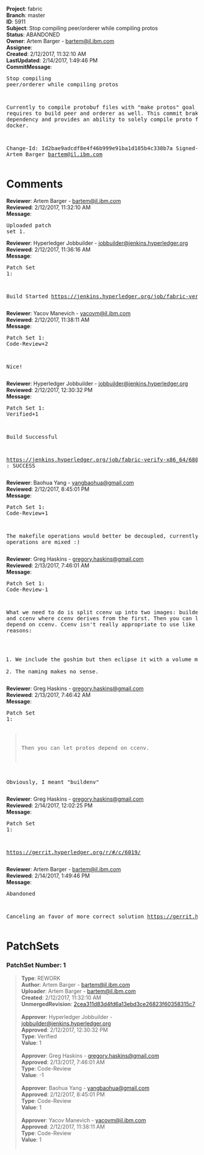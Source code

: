 <strong>Project</strong>: fabric<br><strong>Branch</strong>: master<br><strong>ID</strong>: 5911<br><strong>Subject</strong>: Stop compiling peer/orderer while compiling protos<br><strong>Status</strong>: ABANDONED<br><strong>Owner</strong>: Artem Barger - bartem@il.ibm.com<br><strong>Assignee</strong>:<br><strong>Created</strong>: 2/12/2017, 11:32:10 AM<br><strong>LastUpdated</strong>: 2/14/2017, 1:49:46 PM<br><strong>CommitMessage</strong>:<br><pre>Stop compiling peer/orderer while compiling protos

Currently to compile protobuf files with "make protos"
goal it requires to build peer and orderer as well. This
commit brakes this dependency and provides an ability to
solely compile proto files within docker.

Change-Id: Id2bae9adcdf8e4f46b999e91ba1d185b4c338b7a
Signed-off-by: Artem Barger <bartem@il.ibm.com>
</pre><h1>Comments</h1><strong>Reviewer</strong>: Artem Barger - bartem@il.ibm.com<br><strong>Reviewed</strong>: 2/12/2017, 11:32:10 AM<br><strong>Message</strong>: <pre>Uploaded patch set 1.</pre><strong>Reviewer</strong>: Hyperledger Jobbuilder - jobbuilder@jenkins.hyperledger.org<br><strong>Reviewed</strong>: 2/12/2017, 11:36:16 AM<br><strong>Message</strong>: <pre>Patch Set 1:

Build Started https://jenkins.hyperledger.org/job/fabric-verify-x86_64/6805/</pre><strong>Reviewer</strong>: Yacov Manevich - yacovm@il.ibm.com<br><strong>Reviewed</strong>: 2/12/2017, 11:38:11 AM<br><strong>Message</strong>: <pre>Patch Set 1: Code-Review+2

Nice!</pre><strong>Reviewer</strong>: Hyperledger Jobbuilder - jobbuilder@jenkins.hyperledger.org<br><strong>Reviewed</strong>: 2/12/2017, 12:30:32 PM<br><strong>Message</strong>: <pre>Patch Set 1: Verified+1

Build Successful 

https://jenkins.hyperledger.org/job/fabric-verify-x86_64/6805/ : SUCCESS</pre><strong>Reviewer</strong>: Baohua Yang - yangbaohua@gmail.com<br><strong>Reviewed</strong>: 2/12/2017, 8:45:01 PM<br><strong>Message</strong>: <pre>Patch Set 1: Code-Review+1

The makefile operations would better be decoupled, currently too many operations are mixed :)</pre><strong>Reviewer</strong>: Greg Haskins - gregory.haskins@gmail.com<br><strong>Reviewed</strong>: 2/13/2017, 7:46:01 AM<br><strong>Message</strong>: <pre>Patch Set 1: Code-Review-1

What we need to do is split ccenv up into two images: buildenv and and ccenv where ccenv derives from the first.  Then you can let protos depend on ccenv.  Ccenv isn't really appropriate to use like this for two reasons:

1) We include the goshim but then eclipse it with a volume mount
2) The naming makes no sense.</pre><strong>Reviewer</strong>: Greg Haskins - gregory.haskins@gmail.com<br><strong>Reviewed</strong>: 2/13/2017, 7:46:42 AM<br><strong>Message</strong>: <pre>Patch Set 1:

> Then you can let protos depend on ccenv.  

Obviously, I meant "buildenv"</pre><strong>Reviewer</strong>: Greg Haskins - gregory.haskins@gmail.com<br><strong>Reviewed</strong>: 2/14/2017, 12:02:25 PM<br><strong>Message</strong>: <pre>Patch Set 1:

https://gerrit.hyperledger.org/r/#/c/6019/</pre><strong>Reviewer</strong>: Artem Barger - bartem@il.ibm.com<br><strong>Reviewed</strong>: 2/14/2017, 1:49:46 PM<br><strong>Message</strong>: <pre>Abandoned

Canceling an favor of more correct solution https://gerrit.hyperledger.org/r/#/c/6019/1</pre><h1>PatchSets</h1><h3>PatchSet Number: 1</h3><blockquote><strong>Type</strong>: REWORK<br><strong>Author</strong>: Artem Barger - bartem@il.ibm.com<br><strong>Uploader</strong>: Artem Barger - bartem@il.ibm.com<br><strong>Created</strong>: 2/12/2017, 11:32:10 AM<br><strong>UnmergedRevision</strong>: [2cea311d83d4fd6a13ebd3ce26823f60358315c7](https://github.com/hyperledger-gerrit-archive/fabric/commit/2cea311d83d4fd6a13ebd3ce26823f60358315c7)<br><br><strong>Approver</strong>: Hyperledger Jobbuilder - jobbuilder@jenkins.hyperledger.org<br><strong>Approved</strong>: 2/12/2017, 12:30:32 PM<br><strong>Type</strong>: Verified<br><strong>Value</strong>: 1<br><br><strong>Approver</strong>: Greg Haskins - gregory.haskins@gmail.com<br><strong>Approved</strong>: 2/13/2017, 7:46:01 AM<br><strong>Type</strong>: Code-Review<br><strong>Value</strong>: -1<br><br><strong>Approver</strong>: Baohua Yang - yangbaohua@gmail.com<br><strong>Approved</strong>: 2/12/2017, 8:45:01 PM<br><strong>Type</strong>: Code-Review<br><strong>Value</strong>: 1<br><br><strong>Approver</strong>: Yacov Manevich - yacovm@il.ibm.com<br><strong>Approved</strong>: 2/12/2017, 11:38:11 AM<br><strong>Type</strong>: Code-Review<br><strong>Value</strong>: 1<br><br></blockquote>